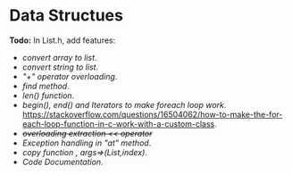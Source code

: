 # Data Structues

**Todo:** In List.h, add features:
* *convert array to list*.
* *convert string to list*.
* *"+" operator overloading*.
* *find method*.
* *len() function*.
* *begin(), end() and Iterators to make foreach loop work*. https://stackoverflow.com/questions/16504062/how-to-make-the-for-each-loop-function-in-c-work-with-a-custom-class.
* ~~*overloading extraction << operator*~~
* *Exception handling in "at" method*.
* *copy function , args=>(List,index)*.
* *Code Documentation*.